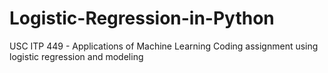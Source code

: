 # Logistic-Regression-in-Python
USC ITP 449 - Applications of Machine Learning
Coding assignment using logistic regression and modeling

